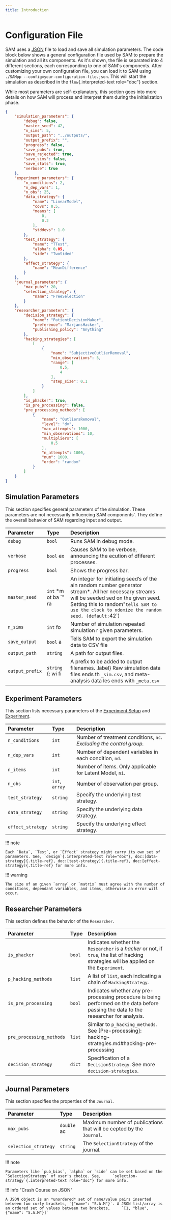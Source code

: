 ```yaml
---
title: Introduction
---
```


Configuration File
==================

SAM uses a [JSON](https://www.json.org) file to load and save all simulation parameters. The code block below shows a general configuration file used by SAM to prepare the simulation and all its components. As it's shown, the file is separated into 4 different sections, each corresponding to one of SAM's components. After customizing your own configuration file, you can load it to SAM using `./SAMpp --config=your-configuration-file.json`. This will start the simulation as described in the `flow`{.interpreted-text role="doc"} section.

While most parameters are self-explanatory, this section goes into more details on how SAM will process and interpret them during the initialization phase.

```json
{
    "simulation_parameters": {
        "debug": false,
        "master_seed": 42,
        "n_sims": 5,
        "output_path": "../outputs/",
        "output_prefix": "",
        "progress": false,
        "save_pubs": true,
        "save_rejected": true,
        "save_sims": false,
        "save_stats": true,
        "verbose": true
    },
    "experiment_parameters": {
        "n_conditions": 2,
        "n_dep_vars": 1,
        "n_obs": 25,
        "data_strategy": {
            "name": "LinearModel",
            "covs": 0.5,
            "means": [
                0,
                0.2
            ],
            "stddevs": 1.0
        },
        "test_strategy": {
            "name": "TTest",
            "alpha": 0.05,
            "side": "TwoSided"
        },
        "effect_strategy": {
            "name": "MeanDifference"
        }
    },
    "journal_parameters": {
        "max_pubs": 20,
        "selection_strategy": {
            "name": "FreeSelection"
        }
    },
    "researcher_parameters": {
        "decision_strategy": {
            "name": "PatientDecisionMaker",
            "preference": "MarjansHacker",
            "publishing_policy": "Anything"
        },
        "hacking_strategies": [
            [
                {
                    "name": "SubjectiveOutlierRemoval",
                    "min_observations": 5,
                    "range": [
                        0.5,
                        4
                    ],
                    "step_size": 0.1
                }
            ]
        ],
        "is_phacker": true,
        "is_pre_processing": false,
        "pre_processing_methods": [
            {
                "name": "OutliersRemoval",
                "level": "dv",
                "max_attempts": 1000,
                "min_observations": 10,
                "multipliers": [
                    0.5
                ],
                "n_attempts": 1000,
                "num": 1000,
                "order": "random"
            }
        ]
    }
}
```

Simulation Parameters
---------------------

This section specifies general parameters of the simulation. These parameters are not necessarily influencing SAM components\'. They define the overall behavior of SAM regarding input and output.



| **Parameter**   | **Type**               | **Description**                                                                                                                                                                                                                              |
|:----------------|:-----------------------|:---------------------------------------------------------------------------------------------------------------------------------------------------------------------------------------------------------------------------------------------|
| `debug`         | `bool`                 | Runs SAM in debug mode.                                                                                                                                                                                                                      |
| `verbose`       | `bool` ex              | Causes SAM to be verbose, announcing the ecution of dfiferent processes.                                                                                                                                                                     |
| `progress`      | `bool`                 | Shows the progress bar.                                                                                                                                                                                                                      |
| `master_seed`   | `int` \*m ot ba \`" ra | An integer for initiating seed’s of the ain random number generator stream\*. All her necessary streams will be seeded sed on the given seed. Setting this to random"`tells SAM to use the clock to ndomize the random seed. (default:`42\`) |
| `n_sims`        | `int` fo               | Number of simulation repeated simulation r given parameters.                                                                                                                                                                                 |
| `save_output`   | `bool` a               | Tells SAM to export the simulation data to CSV file                                                                                                                                                                                          |
| `output_path`   | `string`               | A path for output files.                                                                                                                                                                                                                     |
| `output_prefix` | `string` {: wi fi      | A prefix to be added to output filenames. .label} Raw simulation data files ends th `_sim.csv`, and meta-analysis data les ends with `_meta.csv`                                                                                             |


Experiment Parameters
---------------------

This section lists necessary parameters of the [Experiment Setup](design.md#experiment-setup) and [Experiment](design.md#experiment).



| **Parameter**       | **Type** | **Description**                     |
|:--------------------|:---------|:------------------------------------|
| `n_conditions`      | `int`    | Number of treatment conditions, `nc`. *Excluding the control group.*  |
| `n_dep_vars`        | `int`    | Number of dependent variables in each condition, `nd`.               |
| `n_items`           | `int`    | Number of items. Only applicable for Latent Model, `ni`.             |
| `n_obs`             | `int`, `array`   | Number of observation per group.    |
| `test_strategy`     | `string` | Specify the underlying test strategy.                           |
| `data_strategy`     | `string` | Specify the underlying data strategy.                           |
| `effect_strategy`   | `string` | Specify the underlying effect strategy.                         |

!!! note

    Each `Data`, `Test`, or `Effect` strategy might carry its own set of parameters. See, `design`{.interpreted-text role="doc"}, doc:[data-strategy]{.title-ref}, doc:[test-strategy]{.title-ref}, doc:[effect-strategy]{.title-ref} for more info.

!!! warning

    The size of an given `array` or `matrix` must agree with the number of conditions, dependant variables, and items, otherwise an error will occur.


Researcher Parameters
---------------------

This section defines the behavior of the `Researcher`.


| **Parameter**            | **Type** | **Description**                                                                                                                         |
|:-------------------------|:---------|:----------------------------------------------------------------------------------------------------------------------------------------|
| `is_phacker`             | `bool`   | Indicates whether the `Researcher` is a *hacker* or not, if `true`, the list of hacking strategies will be applied on the `Experiment`. |
| `p_hacking_methods`      | `list`   | A list of `list`, each indicating a chain of `HackingStrategy`.                                                                         |
| `is_pre_processing`      | `bool`   | Indicates whether any pre-processing procedure is being performed on the data before passing the data to the researcher for analysis.   |
| `pre_processing_methods` | `list`   | Similar to `p_hacking_methods`. See [Pre-processing]: hacking-strategies.md#hacking-pre-processing                                                                                  |
| `decision_strategy`      | `dict`   | Specification of a `DecisionStrategy`. See more `decision-strategies`.                                                                  |


Journal Parameters
------------------

This section specifies the properties of the `Journal`.


| **Parameter**        | **Type**    | **Description**                                                      |
|:---------------------|:------------|:---------------------------------------------------------------------|
| `max_pubs`           | `double` ac | Maximum number of publications that will be cepted by the `Journal`. |
| `selection_strategy` | `string`    | The `SelectionStrategy` of the journal.                              |

!!! note

    Parameters like `pub_bias`, `alpha` or `side` can be set based on the     `SelectionStrategy` of user's choice. See,     `selection-strategy`{.interpreted-text role="doc"} for more info.

!!! info "Crash Course on JSON"

    A JSON object is an *unordered* set of name/value pairs inserted     between two curly brackets, `{"name": "S.A.M"}`. A JSON list/array is     an ordered set of values between two brackets,     `[1, "blue", {"name": "S.A.M"}]`
